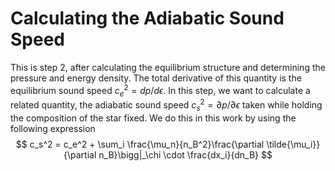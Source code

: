 # Calculating the Adiabatic Sound Speed
This is step 2, after calculating the equilibrium structure and determining the pressure and energy density. The total derivative of this quantity is the equilibrium sound speed $c_e^2 = dp/d\epsilon$. In this step, we want to calculate a related quantity, the adiabatic sound speed $c_s^2 = \partial p/\partial \epsilon$ taken while holding the composition of the star fixed. We do this in this work by using the following expression
$$
  c_s^2 = c_e^2 + \sum_i \frac{\mu_n}{n_B^2}\frac{\partial \tilde{\mu_i}}{\partial n_B}\bigg|_\chi \cdot \frac{dx_i}{dn_B}
$$
